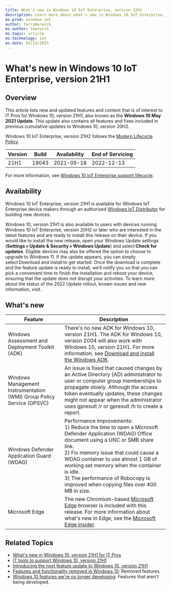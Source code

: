 ```yaml
---
title: What's new in Windows 10 IoT Enterprise, version 22H1
description: Learn more about what's new in Windows 10 IoT Enterprise, version 22H1.
ms.prod: windows-iot
author: TerryWarwick
ms.author: twarwick
ms.topic: article
ms.technology: iot
ms.date: 03/13/2023
---
```


# What's new in Windows 10 IoT Enterprise, version 21H1

## Overview

This article lists new and updated features and content that is of interest to IT Pros for Windows 10, version 21H1, also known as the **Windows 10 May 2021 Update**. This update also contains all features and fixes included in previous cumulative updates to Windows 10, version 20H2.

Windows 10 IoT Enterprise, version 21H2 follows the [Modern Lifecycle Policy](/lifecycle/policies/modern).

| Version | Build  | Availability | End of Servicing |
| --- | --- | --- | --- |
| 21H1 | 19043 | 2021-05-18 | 2022-12-13 |

For more information, see [Windows 10 IoT Enterprise support lifecycle](/lifecycle/products/windows-10-iot-enterprise).

## Availability

Windows 10 IoT Enterprise, version 21H1 is available for Windows IoT Enterprise device makers through an authorized [Windows IoT Distributor](https://aka.ms/IoTDistributorList) for building new devices.

Windows 10, version 21H1 is also available to users with devices running Windows 10 IoT Enterprise, version 20H2 or later who are interested in the latest features and are ready to install this release on their device. If you would like to install the new release, open your Windows Update settings (**Settings > Update & Security > Windows Update**) and select **Check for updates**. Eligible devices may also be offered the option to choose to upgrade to Windows 11. If the update appears, you can simply select Download and install to get started. Once the download is complete and the feature update is ready to install, we’ll notify you so that you can pick a convenient time to finish the installation and reboot your device, ensuring that the update does not disrupt your activities. To learn more about the status of the 2022 Update rollout, known issues and new information, visit .

## What's new

| Feature | Description |
| --- | --- |
| Windows Assessment and Deployment Toolkit (ADK) | There's no new ADK for Windows 10, version 21H1. The ADK for Windows 10, version 2004 will also work with Windows 10, version 21H1.  For more information, see [Download and install the Windows ADK](/windows-hardware/get-started/adk-install). |
| Windows Management Instrumentation (WMI) Group Policy Service (GPSVC) | An issue is fixed that caused changes by an Active Directory (AD) administrator to user or computer group memberships to propagate slowly. Although the access token eventually updates, these changes might not appear when the administrator uses gpresult /r or gpresult /h to create a report. |
| Windows Defender Application Guard (WDAG) | Performance improvements: </br> 1) Reduce the time to open a Microsoft Defender Application (WDAG) Office document using a UNC or SMB share link. </br> 2) Fix memory issue that could cause a WDAG container to use almost 1 GB of working set memory when the container is idle.  </br> 3) The performance of Robocopy is improved when copying files over 400 MB in size.
| Microsoft Edge | The new Chromium-based [Microsoft Edge](https://www.microsoft.com/edge/business) browser is included with this release.  For more information about what's new in Edge, see the [Microsoft Edge insider](https://www.microsoftedgeinsider.com/whats-new). |

## Related Topics

- [What's new in Windows 10, version 21H1 for IT Pros](https://learn.microsoft.com/en-us/windows/whats-new/whats-new-windows-10-version-21h1)
- [IT tools to support Windows 10, version 21H1](https://aka.ms/tools-for-21H1)
- [Introducing the next feature update to Windows 10, version 21H1](https://blogs.windows.com/windowsexperience/2021/02/17/introducing-the-next-feature-update-to-windows-10-version-21h1/)
- [Features and functionality removed in Windows 10](/windows/whats-new/removed-features.md): Removed features.
- [Windows 10 features we're no longer developing](/windows/whats-new/deprecated-features.md): Features that aren't being developed.
